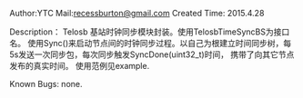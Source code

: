 Author:YTC 
Mail:recessburton@gmail.com
Created Time: 2015.4.28

Description：
	Telosb 基站时钟同步模块封装。使用TelosbTimeSyncBS为接口名。
	使用Sync()来启动节点间的时钟同步过程。以自己为根建立时间同步树，每5s发送一次同步包，每次同步触发SyncDone(uint32_t)时间，
	携带了向其它节点发布的真实时间。
	使用范例见example.
	
Known Bugs: 
		none.

